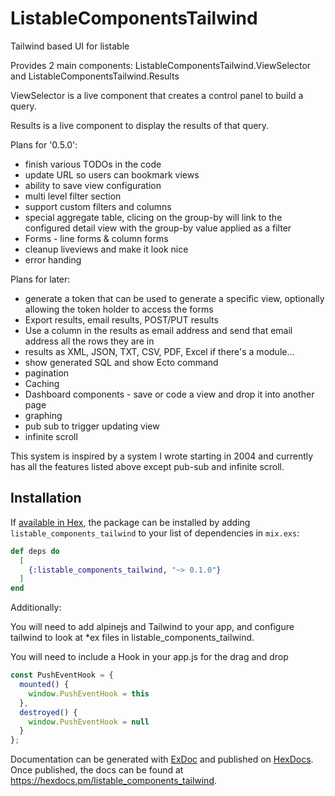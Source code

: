 # ListableComponentsTailwind

Tailwind based UI for listable

Provides 2 main components: ListableComponentsTailwind.ViewSelector and ListableComponentsTailwind.Results

ViewSelector is a live component that creates a control panel to build a query.

Results is a live component to display the results of that query.

Plans for '0.5.0':

- finish various TODOs in the code
- update URL so users can bookmark views
- ability to save view configuration
- multi level filter section
- support custom filters and columns
- special aggregate table, clicing on the group-by will link to the configured detail view with the group-by value applied as a filter
- Forms - line forms & column forms
- cleanup liveviews and make it look nice
- error handing

Plans for later:

- generate a token that can be used to generate a specific view, optionally allowing the token holder to access the forms
- Export results, email results, POST/PUT results
- Use a column in the results as email address and send that email address all the rows they are in
- results as XML, JSON, TXT, CSV, PDF, Excel if there's a module...
- show generated SQL and show Ecto command
- pagination
- Caching
- Dashboard components - save or code a view and drop it into another page
- graphing
- pub sub to trigger updating view
- infinite scroll

This system is inspired by a system I wrote starting in 2004 and currently has all the features listed above except pub-sub and infinite scroll.

## Installation

If [available in Hex](https://hex.pm/docs/publish), the package can be installed
by adding `listable_components_tailwind` to your list of dependencies in `mix.exs`:

```elixir
def deps do
  [
    {:listable_components_tailwind, "~> 0.1.0"}
  ]
end
```

Additionally:

You will need to add alpinejs and Tailwind to your app, and configure tailwind to look at *ex files in listable_components_tailwind.

You will need to include a Hook in your app.js for the drag and drop

```javascript
const PushEventHook = {
  mounted() {
    window.PushEventHook = this
  },
  destroyed() {
    window.PushEventHook = null
  }
};
```

Documentation can be generated with [ExDoc](https://github.com/elixir-lang/ex_doc)
and published on [HexDocs](https://hexdocs.pm). Once published, the docs can
be found at <https://hexdocs.pm/listable_components_tailwind>.
